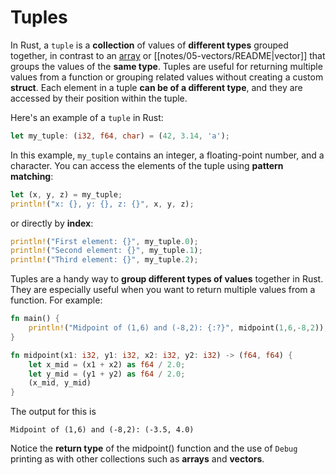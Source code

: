 # Tuples

In Rust, a `tuple` is a **collection** of values of **different types** grouped together, in contrast to an [array](/notes/04-arrays/README.md) or [[notes/05-vectors/README|vector]] that groups the values of the **same type**. Tuples are useful for returning multiple values from a function or grouping related values without creating a custom **struct**. Each element in a tuple **can be of a different type**, and they are accessed by their position within the tuple.

Here's an example of a `tuple` in Rust:

```rust
let my_tuple: (i32, f64, char) = (42, 3.14, 'a');
```

In this example, `my_tuple` contains an integer, a floating-point number, and a character. You can access the elements of the tuple using **pattern matching**:

```rust
let (x, y, z) = my_tuple;
println!("x: {}, y: {}, z: {}", x, y, z);
```

or directly by **index**:

```rust
println!("First element: {}", my_tuple.0);
println!("Second element: {}", my_tuple.1);
println!("Third element: {}", my_tuple.2);
```

Tuples are a handy way to **group different types of values** together in Rust.  They are especially useful when you want to return multiple values from a function.  For example:

```rust
fn main() {
	println!("Midpoint of (1,6) and (-8,2): {:?}", midpoint(1,6,-8,2));
}

fn midpoint(x1: i32, y1: i32, x2: i32, y2: i32) -> (f64, f64) {
	let x_mid = (x1 + x2) as f64 / 2.0;
	let y_mid = (y1 + y2) as f64 / 2.0;
	(x_mid, y_mid)
}
```
The output for this is
```
Midpoint of (1,6) and (-8,2): (-3.5, 4.0)
```

Notice the **return type** of the midpoint() function and the use of `Debug` printing as with other collections such as **arrays** and **vectors**.
